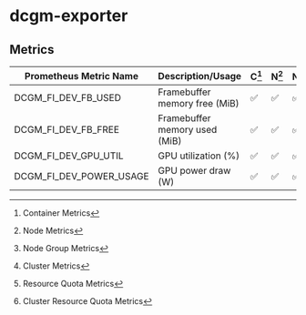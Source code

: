 # dcgm-exporter

## Metrics

| Prometheus Metric Name                   | Description/Usage               | C[^1] | N[^2]              | NG[^3]             | Cl[^4]             | RQ[^5] | CRQ[^6] |
| ---------------------------------------- | ------------------------------- | ----- | ------------------ | ------------------ | ------------------ | ------ | ------- |
| DCGM_FI_DEV_FB_USED                 | Framebuffer memory free (MiB) | :white_check_mark: | :white_check_mark: | :white_check_mark: | :white_check_mark: |        |         |
| DCGM_FI_DEV_FB_FREE                 | Framebuffer memory used (MiB) | :white_check_mark: | :white_check_mark: | :white_check_mark: | :white_check_mark: |        |         |
| DCGM_FI_DEV_GPU_UTIL                | GPU utilization (%) | :white_check_mark: | :white_check_mark: | :white_check_mark: | :white_check_mark: |        |         |
| DCGM_FI_DEV_POWER_USAGE             | GPU power draw (W) | :white_check_mark: | :white_check_mark: | :white_check_mark: | :white_check_mark: |        |         |

[^1]: Container Metrics
[^2]: Node Metrics
[^3]: Node Group Metrics
[^4]: Cluster Metrics
[^5]: Resource Quota Metrics
[^6]: Cluster Resource Quota Metrics
